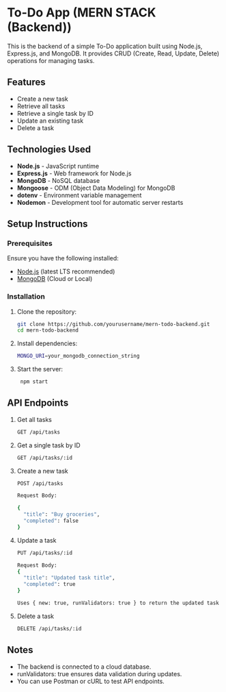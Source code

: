 # To-Do App (MERN STACK (Backend))

This is the backend of a simple To-Do application built using Node.js, Express.js, and MongoDB. It provides CRUD (Create, Read, Update, Delete) operations for managing tasks.

## Features
- Create a new task
- Retrieve all tasks
- Retrieve a single task by ID
- Update an existing task
- Delete a task

## Technologies Used
- **Node.js** - JavaScript runtime
- **Express.js** - Web framework for Node.js
- **MongoDB** - NoSQL database
- **Mongoose** - ODM (Object Data Modeling) for MongoDB
- **dotenv** - Environment variable management
- **Nodemon** - Development tool for automatic server restarts

## Setup Instructions

### Prerequisites
Ensure you have the following installed:
- [Node.js](https://nodejs.org/) (latest LTS recommended)
- [MongoDB](https://www.mongodb.com/) (Cloud or Local)

### Installation

1. Clone the repository:
    ```sh
   git clone https://github.com/yourusername/mern-todo-backend.git
   cd mern-todo-backend

2. Install dependencies:
    ```sh
   MONGO_URI=your_mongodb_connection_string

3. Start the server:
   ```sh
    npm start
## API Endpoints  

1. Get all tasks
   ```sh
   GET /api/tasks  

3. Get a single task by ID
   ```sh
   GET /api/tasks/:id  

5. Create a new task
   ```sh
   POST /api/tasks
   
   Request Body:
   
   {  
     "title": "Buy groceries",  
     "completed": false  
   }  

7. Update a task
   ```sh
   PUT /api/tasks/:id  

   Request Body:  
   {  
     "title": "Updated task title",  
     "completed": true  
   }  

   Uses { new: true, runValidators: true } to return the updated task and validate data.  

9. Delete a task
    ```sh 
   DELETE /api/tasks/:id  

## Notes  
- The backend is connected to a cloud database.  
- runValidators: true ensures data validation during updates.  
- You can use Postman or cURL to test API endpoints.  
